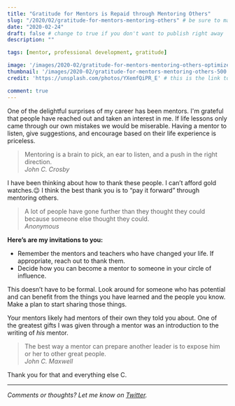 ```yaml
---
title: "Gratitude for Mentors is Repaid through Mentoring Others"
slug: "/2020/02/gratitude-for-mentors-mentoring-others" # be sure to manually add /YEAR/MONTH/ to the beginning of the slug, ie. /2020/02/
date: "2020-02-24"
draft: false # change to true if you don't want to publish right away
description: ""

tags: [mentor, professional development, gratitude]

image: '/images/2020-02/gratitude-for-mentors-mentoring-others-optimized.jpg' # default width is 1280
thumbnail: '/images/2020-02/gratitude-for-mentors-mentoring-others-500.jpg' # default size should be 500x500
credit: 'https://unsplash.com/photos/YXemfQiPR_E' # this is the link to the page the image came from 

comment: true
---
```

One of the delightful surprises of my career has been mentors. I'm grateful that people have reached out and taken an interest in me. If life lessons only came through our own mistakes we would be miserable. Having a mentor to listen, give suggestions, and encourage based on their life experience is priceless.
<!--more-->

> Mentoring is a brain to pick, an ear to listen, and a push in the right direction.  
> *John C. Crosby*  

I have been thinking about how to thank these people. I can’t afford gold watches.😉 I think the best thank you is to “pay it forward” through mentoring others.

> A lot of people have gone further than they thought they could because someone else thought they could.  
> *Anonymous*

**Here’s are my invitations to you:**

- Remember the mentors and teachers who have changed your life. If appropriate, reach out to thank them.
- Decide how you can become a mentor to someone in your circle of influence.

This doesn’t have to be formal. Look around for someone who has potential and can benefit from the things you have learned and the people you know. Make a plan to start sharing those things.

Your mentors likely had mentors of their own they told you about. One of the greatest gifts I was given through a mentor was an introduction to the writing of *his* mentor.

> The best way a mentor can prepare another leader is to expose him or her to other great people.  
> *John C. Maxwell*  

Thank you for that and everything else C.

---

*Comments or thoughts? Let me know on [Twitter](https://twitter.com/adamtervort/).*
